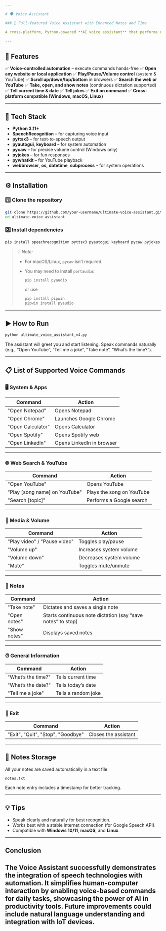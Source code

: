 ```yaml
---

# 🗣️ Voice Assistant 

### 🚀 Full-featured Voice Assistant with Enhanced Notes and Time

A cross-platform, Python-powered **AI voice assistant** that performs daily automation tasks — from opening apps and websites to controlling system volume, managing notes, playing YouTube songs, telling jokes, and much more.

---
```


## 🌟 Features

✅ **Voice-controlled automation** – execute commands hands-free
✅ **Open any website or local application**
✅ **Play/Pause/Volume control** (system & YouTube)
✅ **Scroll up/down/top/bottom** in browsers
✅ **Search the web or YouTube**
✅ **Take, open, and show notes** (continuous dictation supported)
✅ **Tell current time & date**
✅ **Tell jokes**
✅ **Exit on command**
✅ **Cross-platform compatible (Windows, macOS, Linux)**

---

## 🧠 Tech Stack

* **Python 3.11+**
* **SpeechRecognition** – for capturing voice input
* **pyttsx3** – for text-to-speech output
* **pyautogui**, **keyboard** – for system automation
* **pycaw** – for precise volume control (Windows only)
* **pyjokes** – for fun responses
* **pywhatkit** – for YouTube playback
* **webbrowser**, **os**, **datetime**, **subprocess** – for system operations

---

## ⚙️ Installation

### 1️⃣ Clone the repository

```bash
git clone https://github.com/your-username/ultimate-voice-assistant.git
cd ultimate-voice-assistant
```

### 2️⃣ Install dependencies

```bash
pip install speechrecognition pyttsx3 pyautogui keyboard pycaw pyjokes pywhatkit comtypes
```

> 💡 *Note:*
>
> * For macOS/Linux, `pycaw` isn’t required.
> * You may need to install `portaudio`:
>
>   ```bash
>   pip install pyaudio
>   ```
>
>   or use
>
>   ```bash
>   pip install pipwin
>   pipwin install pyaudio
>   ```

---

## ▶️ How to Run

```bash
python ultimate_voice_assistant_v4.py
```

The assistant will greet you and start listening.
Speak commands naturally (e.g., “Open YouTube”, “Tell me a joke”, “Take note”, “What’s the time?”).

---

## 📋 List of Supported Voice Commands

### 🖥️ **System & Apps**

| Command           | Action                    |
| ----------------- | ------------------------- |
| "Open Notepad"    | Opens Notepad             |
| "Open Chrome"     | Launches Google Chrome    |
| "Open Calculator" | Opens Calculator          |
| "Open Spotify"    | Opens Spotify web         |
| "Open LinkedIn"   | Opens LinkedIn in browser |

---

### 🌐 **Web Search & YouTube**

| Command                       | Action                    |
| ----------------------------- | ------------------------- |
| "Open YouTube"                | Opens YouTube             |
| "Play [song name] on YouTube" | Plays the song on YouTube |
| "Search [topic]"              | Performs a Google search  |

---

### 🎵 **Media & Volume**

| Command                      | Action                  |
| ---------------------------- | ----------------------- |
| "Play video" / "Pause video" | Toggles play/pause      |
| "Volume up"                  | Increases system volume |
| "Volume down"                | Decreases system volume |
| "Mute"                       | Toggles mute/unmute     |

---

### 📝 **Notes**

| Command      | Action                                                      |
| ------------ | ----------------------------------------------------------- |
| "Take note"  | Dictates and saves a single note                            |
| "Open notes" | Starts continuous note dictation (say “save notes” to stop) |
| "Show notes" | Displays saved notes                                        |

---

### ⏰ **General Information**

| Command            | Action              |
| ------------------ | ------------------- |
| "What’s the time?" | Tells current time  |
| "What’s the date?" | Tells today’s date  |
| "Tell me a joke"   | Tells a random joke |

---

### 🚪 **Exit**

| Command                           | Action               |
| --------------------------------- | -------------------- |
| "Exit", "Quit", "Stop", "Goodbye" | Closes the assistant |

---

## 🧾 Notes Storage

All your notes are saved automatically in a text file:

```
notes.txt
```

Each note entry includes a timestamp for better tracking.

---

## 💡 Tips

* Speak clearly and naturally for best recognition.
* Works best with a stable internet connection (for Google Speech API).
* Compatible with **Windows 10/11**, **macOS**, and **Linux**.

---
## Conclusion
The Voice Assistant successfully demonstrates the integration of speech technologies with automation. It simplifies human-computer interaction by enabling voice-based commands for daily tasks, showcasing the power of AI in productivity tools. Future improvements could include natural language understanding and integration with IoT devices.
---
